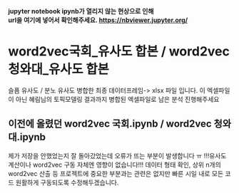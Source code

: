 **jupyter notebook ipynb가 열리지 않는 현상으로 인해**<br>
**url을 여기에 넣어서 확인해주세요.  <https://nbviewer.jupyter.org/>**

# word2vec국회_유사도 합본 / word2vec청와대_유사도 합본
슬픔 유사도 / 분노 유사도 병합한 최종 데이터프레임-> xlsx 파일 입니다.
이 엑셀파일이 아닌 혜림님의 토픽모델링 결과까지 병합된 엑셀파일로 남은 분석 진행해주세요

## 이전에 올렸던 word2vec 국회.ipynb / word2vec 청와대.ipynb
제가 저장을 안했었는지 잘 돌아갔었는데 오류가 뜨는 부분이 발생합니다 ㅠ
!!!유사도 계산이나 word2vec 구동 자체엔 영향이 없습니다!!!
데이터 형태 확인, 상위 n개의 word2vec 산출 등 프로젝트에 중요한 부분과는 관련은 없지만 빠른 시일 내로 모든 코드 원활하게 구동되도록 수정해두겠습니다.
